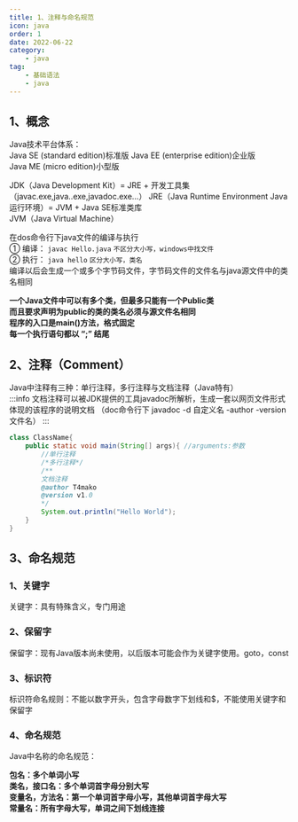```yaml
---
title: 1、注释与命名规范
icon: java
order: 1
date: 2022-06-22
category: 
    - java
tag: 
    - 基础语法
    - java
---
```

## 1、概念
Java技术平台体系：  
Java SE (standard edition)标准版
Java EE (enterprise edition)企业版  
Java ME (micro edition)小型版  
<!-- more -->
JDK（Java Development Kit）= JRE + 开发工具集（javac.exe,java..exe,javadoc.exe...）
JRE（Java Runtime Environment Java运行环境）= JVM + Java SE标准类库   
JVM（Java Virtual Machine）  

在dos命令行下java文件的编译与执行  
① 编译： `javac Hello.java`  `不区分大小写，windows中找文件`  
② 执行： `java hello`  `区分大小写，类名`  
编译以后会生成一个或多个字节码文件，字节码文件的文件名与java源文件中的类名相同  

**一个Java文件中可以有多个类，但最多只能有一个Public类**  
**而且要求声明为public的类的类名必须与源文件名相同**  
**程序的入口是main()方法，格式固定**  
**每一个执行语句都以 “;” 结尾**  

## 2、注释（Comment）
Java中注释有三种：单行注释，多行注释与文档注释（Java特有）  
:::info 
文档注释可以被JDK提供的工具javadoc所解析，生成一套以网页文件形式体现的该程序的说明文档  （doc命令行下 javadoc -d 自定义名 -author -version 文件名）
:::

```java
class ClassName{
    public static void main(String[] args){ //arguments:参数
        //单行注释
        /*多行注释*/
        /**
        文档注释
        @author T4mako
        @version v1.0
        */
        System.out.println("Hello World"); 
    }
}
```

## 3、命名规范

### 1、关键字

关键字：具有特殊含义，专门用途

### 2、保留字

保留字：现有Java版本尚未使用，以后版本可能会作为关键字使用。goto，const

### 3、标识符

标识符命名规则：不能以数字开头，包含字母数字下划线和$，不能使用关键字和保留字

### 4、命名规范

Java中名称的命名规范：

**包名：多个单词小写**  
**类名，接口名：多个单词首字母分别大写**  
**变量名，方法名：第一个单词首字母小写，其他单词首字母大写**  
**常量名：所有字母大写，单词之间下划线连接**  